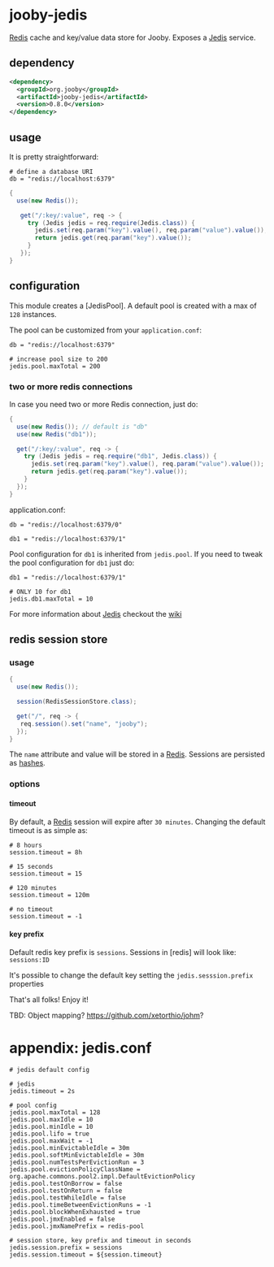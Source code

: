 # jooby-jedis

[Redis](http://redis.io/) cache and key/value data store for Jooby. Exposes a [Jedis](https://github.com/xetorthio/jedis) service.

## dependency

```xml
<dependency>
  <groupId>org.jooby</groupId>
  <artifactId>jooby-jedis</artifactId>
  <version>0.8.0</version>
</dependency>
```

## usage
It is pretty straightforward:

```properties
# define a database URI
db = "redis://localhost:6379"
```

```java
{
  use(new Redis());

   get("/:key/:value", req -> {
     try (Jedis jedis = req.require(Jedis.class)) {
       jedis.set(req.param("key").value(), req.param("value").value());
       return jedis.get(req.param("key").value());
     }
   });
}
```

## configuration
This module creates a [JedisPool]. A default pool is created with a max of ```128``` instances.

The pool can be customized from your ```application.conf```:

```properties
db = "redis://localhost:6379"

# increase pool size to 200
jedis.pool.maxTotal = 200
```

### two or more redis connections
In case you need two or more Redis connection, just do:

```java
{
  use(new Redis()); // default is "db"
  use(new Redis("db1"));

  get("/:key/:value", req -> {
    try (Jedis jedis = req.require("db1", Jedis.class)) {
      jedis.set(req.param("key").value(), req.param("value").value());
      return jedis.get(req.param("key").value());
    }
  });
}
```

application.conf:

```properties
db = "redis://localhost:6379/0"

db1 = "redis://localhost:6379/1"
```

Pool configuration for ```db1``` is inherited from ```jedis.pool```. If you need
to tweak the pool configuration for ```db1``` just do:

```properties
db1 = "redis://localhost:6379/1"

# ONLY 10 for db1
jedis.db1.maxTotal = 10
```

For more information about [Jedis](https://github.com/xetorthio/jedis) checkout the
[wiki](https://github.com/xetorthio/jedis/wiki)

## redis session store

### usage

```java
{
  use(new Redis());

  session(RedisSessionStore.class);

  get("/", req -> {
   req.session().set("name", "jooby");
  });
}
```

The ```name``` attribute and value will be stored in a [Redis](http://redis.io). Sessions are persisted as [hashes](http://redis.io/topics/data-types#hashes).

### options

#### timeout

By default, a [Redis](http://redis.io) session will expire after ```30 minutes```. Changing the default timeout is as simple as:

```properties
# 8 hours
session.timeout = 8h

# 15 seconds
session.timeout = 15

# 120 minutes
session.timeout = 120m

# no timeout
session.timeout = -1
```

#### key prefix

Default redis key prefix is ```sessions```. Sessions in [redis] will look like: ```sessions:ID```

It's possible to change the default key setting the ```jedis.sesssion.prefix``` properties


That's all folks! Enjoy it!

TBD: Object mapping? https://github.com/xetorthio/johm?

# appendix: jedis.conf

```properties
# jedis default config

# jedis
jedis.timeout = 2s

# pool config
jedis.pool.maxTotal = 128
jedis.pool.maxIdle = 10
jedis.pool.minIdle = 10
jedis.pool.lifo = true
jedis.pool.maxWait = -1
jedis.pool.minEvictableIdle = 30m
jedis.pool.softMinEvictableIdle = 30m
jedis.pool.numTestsPerEvictionRun = 3
jedis.pool.evictionPolicyClassName = org.apache.commons.pool2.impl.DefaultEvictionPolicy
jedis.pool.testOnBorrow = false
jedis.pool.testOnReturn = false
jedis.pool.testWhileIdle = false
jedis.pool.timeBetweenEvictionRuns = -1
jedis.pool.blockWhenExhausted = true
jedis.pool.jmxEnabled = false
jedis.pool.jmxNamePrefix = redis-pool

# session store, key prefix and timeout in seconds 
jedis.session.prefix = sessions
jedis.session.timeout = ${session.timeout}

```
